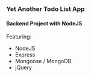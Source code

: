 ### Yet Another Todo List App

#### Backend Project with NodeJS


Featuring:
* NodeJS
* Express
* Mongoose / MongoDB
* jQuery

